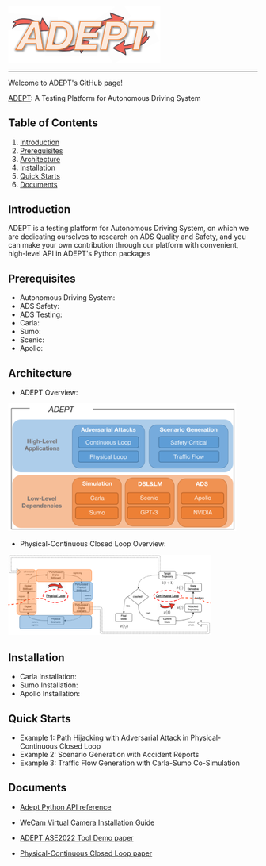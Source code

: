 <img src="./docs/img/logo.png" alt="logo" style="zoom:30%;" />

***

Welcome to ADEPT's GitHub page!

[ADEPT](https://github.com/strivin0311/ADEPT): A Testing Platform for Autonomous Driving System

## Table of Contents

1. [Introduction](#introduction)
2. [Prerequisites](#prerequisites)
3. [Architecture](#architecture)
4. [Installation](#installation)
5. [Quick Starts](#quick-starts)
6. [Documents](#documents)

## Introduction

ADEPT is a testing platform for Autonomous Driving System, on which we are dedicating ourselves to research on ADS Quality and Safety, and you can make your own contribution through our platform with convenient, high-level API in ADEPT's Python packages

## Prerequisites

* Autonomous Driving System:
* ADS Safety:
* ADS Testing:
* Carla:
* Sumo:
* Scenic:
* Apollo:

## Architecture

*  ADEPT Overview:

<img src="./docs/img/overview.png" alt="overview" style="zoom:45%;" />

* Physical-Continuous Closed Loop Overview:

<img src="./docs/img/PhysContiLoops.png" alt="PhysContiLoops" style="zoom:40%;" />

## Installation

* Carla Installation:
* Sumo Installation:
* Apollo Installation:

## Quick Starts

* Example 1: Path Hijacking with Adversarial Attack in Physical-Continuous Closed Loop
* Example 2: Scenario Generation with Accident Reports
* Example 3: Traffic Flow Generation with Carla-Sumo Co-Simulation

## Documents

* [Adept Python API reference](waiting...)
* [WeCam Virtual Camera Installation Guide](docs/guide/WeCam%20virtual%20camera%20installation%20guide.pdf)

* [ADEPT ASE2022 Tool Demo paper](https://cs.nju.edu.cn/yuanyao/static/asedemo2022.pdf)

* [Physical-Continuous Closed Loop paper](waiting...)
